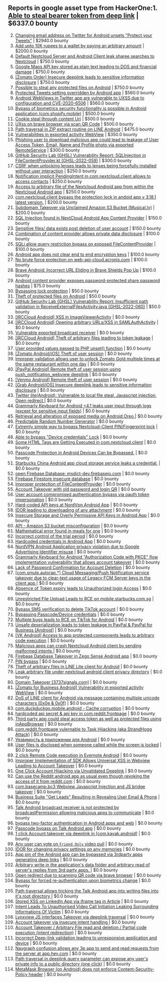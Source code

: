 
## Reports in google asset type from HackerOne:1. [Able to steal bearer token from deep link](https://hackerone.com/reports/1372667) | $6337.0 bounty
2. [Changing email address on Twitter for Android unsets "Protect your Tweets"](https://hackerone.com/reports/472013) | $2940.0 bounty
3. [Add upto 10K rupees to a wallet by paying an arbitrary amount](https://hackerone.com/reports/1408782) | $2000.0 bounty
4. [Default Nextcloud Server and Android Client leak sharee searches to Nextcloud](https://hackerone.com/reports/1167916) | $750.0 bounty
5. [Google  Maps API key stored as plain text leading to DOS and financial damage](https://hackerone.com/reports/1093667) | $750.0 bounty
6. [[Zomato Order] Insecure deeplink leads to sensitive information disclosure](https://hackerone.com/reports/532225) | $750.0 bounty
7. [Possible to steal any protected files on Android](https://hackerone.com/reports/377107) | $750.0 bounty
8. [Protected Tweets setting overridden by Android app](https://hackerone.com/reports/519059) | $560.0 bounty
9. [Android WebViews in Twitter app are vulnerable to UXSS due to configuration and CVE-2020-6506](https://hackerone.com/reports/906433) | $560.0 bounty
10. [Bypass of biometrics security functionality is possible in Android application (com.shopify.mobile)](https://hackerone.com/reports/637194) | $500.0 bounty
11. [Cookie steal through content Uri](https://hackerone.com/reports/876192) | $500.0 bounty
12. [UXss on brave browser via scan QR Code](https://hackerone.com/reports/1884042) | $500.0 bounty
13. [Path traversal in ZIP extract routine on LINE Android](https://hackerone.com/reports/859469) | $475.0 bounty
14. [Vulnerabilities in exported activity WebView](https://hackerone.com/reports/414101) | $350.0 bounty
15. [Phishing user to download malicious app could lead to leakage of User Access Token, Email, Name and Profile photo via exported RemoteService](https://hackerone.com/reports/384257) | $300.0 bounty
16. [GitHub Security Lab (GHSL) Vulnerability Report: SQLInjection in FileContentProvider.kt (GHSL-2022-059)](https://hackerone.com/reports/1650264) | $300.0 bounty
17. [CSRF when unlocking lenses leads to lenses being forcefully installed without user interaction](https://hackerone.com/reports/1085336) | $250.0 bounty
18. [Notification implicit PendingIntent in com.nextcloud.client allows to access contacts](https://hackerone.com/reports/1161401) | $250.0 bounty
19. [Access to arbitrary file of the Nextcloud Android app from within the Nextcloud Android app](https://hackerone.com/reports/1408692) | $250.0 bounty
20. [com.nextcloud.client bypass the protection lock in andoid app v 3.18.1 latest version.](https://hackerone.com/reports/1450368) | $200.0 bounty
21. [Subdomain Takeover via Unclaimed Amazon S3 Bucket (Musical.ly)](https://hackerone.com/reports/1102537) | $200.0 bounty
22. [SQL Injection found in NextCloud Android App Content Provider](https://hackerone.com/reports/291764) | $150.0 bounty
23. [Sensitive files/ data exists  post deletion of user account](https://hackerone.com/reports/1222873) | $150.0 bounty
24. [Combination of content provider allows private data disclosure](https://hackerone.com/reports/534541) | $100.0 bounty
25. [SQLi allow query restriction bypass on exposed FileContentProvider](https://hackerone.com/reports/518669) | $100.0 bounty
26. [Android app does not clear end to end encryption keys](https://hackerone.com/reports/1189168) | $100.0 bounty
27. [No brute force protection on web-api-cloud.acronis.com](https://hackerone.com/reports/972045) | $100.0 bounty
28. [Brave Android: Incorrect URL Eliding in Brave Shields Pop Up](https://hackerone.com/reports/2501378) | $100.0 bounty
29. [Android content provider exposes password-protected share password hashes](https://hackerone.com/reports/242727) | $75.0 bounty
30. [Bypassing lock protection](https://hackerone.com/reports/490946) | $50.0 bounty
31. [Theft of protected files on Android](https://hackerone.com/reports/1454002) | $50.0 bounty
32. [GitHub Security Lab (GHSL) Vulnerability Report: Insufficient path validation in ReceiveExternalFilesActivity.java (GHSL-2022-060)](https://hackerone.com/reports/1650270) | $50.0 bounty
33. [[IRCCloud Android] XSS in ImageViewerActivity](https://hackerone.com/reports/283063) | $0.0 bounty
34. [[IRCCloud Android] Opening arbitrary URLs/XSS in SAMLAuthActivity](https://hackerone.com/reports/283058) | $0.0 bounty
35. [Vulnerable exported broadcast receiver](https://hackerone.com/reports/289000) | $0.0 bounty
36. [[IRCCloud Android] Theft of arbitrary files leading to token leakage](https://hackerone.com/reports/288955) | $0.0 bounty
37. [User provided values passed to PHP unset() function](https://hackerone.com/reports/292500) | $0.0 bounty
38. [[Zomato Android/iOS] Theft of user session](https://hackerone.com/reports/328486) | $0.0 bounty
39. [Improper validation allows user to unlock Zomato Gold multiple times at the same restaurant within one day](https://hackerone.com/reports/486629) | $0.0 bounty
40. [[PayPal Android] Remote theft of user session using push_notification_webview deeplink](https://hackerone.com/reports/424443) | $0.0 bounty
41. [[Venmo Android] Remote theft of user session](https://hackerone.com/reports/401940) | $0.0 bounty
42. [[Grab Android/iOS] Insecure deeplink leads to sensitive information disclosure](https://hackerone.com/reports/401793) | $0.0 bounty
43. [Twitter lite(Android): Vulnerable to local file steal, Javascript injection, Open redirect ](https://hackerone.com/reports/499348) | $0.0 bounty
44. [Grammarly Keyboard for Android <4.1  leaks user input through logs (except for sensitive input fields)](https://hackerone.com/reports/462416) | $0.0 bounty
45. [Retrieval and alteration of exposed media on Android Oreo ](https://hackerone.com/reports/462441) | $0.0 bounty
46. [ Predictable Random Number Generator](https://hackerone.com/reports/504731) | $0.0 bounty
47. [Extremly simple way to bypass Nextcloud-Client PIN/Fingerprint lock](https://hackerone.com/reports/331489) | $0.0 bounty
48. [Able to bypass "Device credentials" Lock](https://hackerone.com/reports/507172) | $0.0 bounty
49. [Some HTML Tags are Getting Executed in com.nextcloud.client](https://hackerone.com/reports/631227) | $0.0 bounty
50. [Passcode Protection in Android Devices Can be Bypassed.](https://hackerone.com/reports/631206) | $0.0 bounty
51. [Starbucks China Android app cloud storage service leaks a credential.](https://hackerone.com/reports/440629) | $0.0 bounty
52. [open Firebase Database: msdict-dev.firebaseio.com](https://hackerone.com/reports/736283) | $0.0 bounty
53. [Firebase Firestore insecure database](https://hackerone.com/reports/731724) | $0.0 bounty
54. [Improper protection of FileContentProvider](https://hackerone.com/reports/331302) | $0.0 bounty
55. [Account Takeover with old password and login QR](https://hackerone.com/reports/764558) | $0.0 bounty
56. [User account compromised authentication bypass via oauth token impersonation](https://hackerone.com/reports/739321) | $0.0 bounty
57. [Hard-coded API keys at NordVpn Android App](https://hackerone.com/reports/792850) | $0.0 bounty
58. [IDOR leading to downloading of any attachment](https://hackerone.com/reports/668439) | $0.0 bounty
59. [Insecure Storage and Overly Permissive  API Keys in Android App](https://hackerone.com/reports/753868) | $0.0 bounty
60. [API - Amazon S3 bucket misconfiguration](https://hackerone.com/reports/764243) | $0.0 bounty
61. [Mathematical error  found in meals for one](https://hackerone.com/reports/819333) | $0.0 bounty
62. [Incorrect control of the trial period](https://hackerone.com/reports/865828) | $0.0 bounty
63. [Hardcoded credentials in Android App](https://hackerone.com/reports/412772) | $0.0 bounty
64. [NordVPN Android Application privacy violation due to Google Advertising Identifier misuse](https://hackerone.com/reports/803941) | $0.0 bounty
65. [Grammarly Keyboard for Android "Authorization Code with PKCE" flow implementation vulnerability that allows account takeover](https://hackerone.com/reports/824931) | $0.0 bounty
66. [Lack of Password Confirmation  for Account Deletion](https://hackerone.com/reports/950471) | $0.0 bounty
67. [[com.smule.autorap.*] Cloud Messaging/Push Notification service takeover due to clear-text usage of Legacy FCM Server keys in the client app ](https://hackerone.com/reports/789370) | $0.0 bounty
68. [Absence of Token expiry leads to Unauthorized login Access](https://hackerone.com/reports/766578) | $0.0 bounty
69. [Unrestricted File Upload Leads to RCE on mobile.starbucks.com.sg](https://hackerone.com/reports/1027822) | $0.0 bounty
70. [Bypass SMS verification to delete TikTok account](https://hackerone.com/reports/964467) | $0.0 bounty
71. [Bypassing Passcode/Device credentials](https://hackerone.com/reports/747726) | $0.0 bounty
72. [Multiple bugs leads to RCE on TikTok for Android](https://hackerone.com/reports/1065500) | $0.0 bounty
73. [Unsafe deserialization leads to token leakage in PayPal & PayPal for Business [Android]](https://hackerone.com/reports/453791) | $0.0 bounty
74. [[VK Android] Access to app protected components leads to arbitrary code execution](https://hackerone.com/reports/1095633) | $0.0 bounty
75. [Malicious apps can crash Nextcloud Android client by sending malformed intents ](https://hackerone.com/reports/859136) | $0.0 bounty
76. [Firebase Database Takeover in Zego Sense Android app](https://hackerone.com/reports/1065134) | $0.0 bounty
77. [PIN bypass](https://hackerone.com/reports/1242212) | $0.0 bounty
78. [Theft of arbitrary files in LINE Lite client for Android](https://hackerone.com/reports/1094702) | $0.0 bounty
79. [Leak arbitrary file under nextcloud android client privacy directory](https://hackerone.com/reports/1142918) | $0.0 bounty
80. [Domain Takeover [3737signals.com]](https://hackerone.com/reports/1253926) | $0.0 bounty
81. [[Zomato for Business Android] Vulnerability in exported activity WebView](https://hackerone.com/reports/537670) | $0.0 bounty
82. [DoS of LINE client for Android via message containing multiple unicode characters (0x0e & 0x0f)](https://hackerone.com/reports/1058383) | $0.0 bounty
83. [com.duckduckgo.mobile.android - Cache corruption](https://hackerone.com/reports/1074613) | $0.0 bounty
84. [hardcoded api secret & api key in com.reddit.frontpage](https://hackerone.com/reports/1241116) | $0.0 bounty
85. [Third party app could steal access token as well as protected files using inAppBrowser](https://hackerone.com/reports/1122177) | $0.0 bounty
86. [com.reddit.frontpage vulernable to Task Hijacking (aka StrandHogg Attack)](https://hackerone.com/reports/1325649) | $0.0 bounty
87. [Уязвимость в приложении для Android](https://hackerone.com/reports/1343528) | $0.0 bounty
88. [User files is disclosed when someone called while the screen is locked](https://hackerone.com/reports/1338781) | $0.0 bounty
89. [2 click Remote Code execution in Evernote Android](https://hackerone.com/reports/1377748) | $0.0 bounty
90. [Improper Implementation of SDK Allows Universal XSS in Webview Leading to Account Takeover](https://hackerone.com/reports/1455987) | $0.0 bounty
91. [One Click Account Hijacking via Unvalidated Deeplink](https://hackerone.com/reports/1500614) | $0.0 bounty
92. [Can use the Reddit android app as usual even though revoking the access of it from reddit.com](https://hackerone.com/reports/1632186) | $0.0 bounty
93. [com.basecamp.bc3 Webview Javascript Injection and JS bridge takeover](https://hackerone.com/reports/1343300) | $0.0 bounty
94. [Business Suite "Get Leads" Resulting in Revealing User Email & Phone](https://hackerone.com/reports/1744194) | $0.0 bounty
95. [Talk Android broadcast receiver is not protected by broadcastPermission allowing malicious apps to communicate](https://hackerone.com/reports/1596459) | $0.0 bounty
96. [bypass two-factor authentication in Android apps and web](https://hackerone.com/reports/1747978) | $0.0 bounty
97. [Passcode bypass on Talk Android app](https://hackerone.com/reports/1784645) | $0.0 bounty
98. [1 click Account takeover via deeplink in [com.kayak.android]](https://hackerone.com/reports/1667998) | $0.0 bounty
99. [Any user can vote on `Friend Only` video pull](https://hackerone.com/reports/1793940) | $0.0 bounty
100. [IDOR for changing privacy settings on any memories](https://hackerone.com/reports/1733627) | $0.0 bounty
101. [App pin of the Android app can be bypassed via 3rdparty apps generating deep links](https://hackerone.com/reports/1825679) | $0.0 bounty
102. [Arbitrary write in the application's data folder and arbitrary read of server's replies from 3rd party apps. ](https://hackerone.com/reports/1710541) | $0.0 bounty
103. [Open redirect due to scanning QR code via brave browser](https://hackerone.com/reports/1946534) | $0.0 bounty
104. [Bypass for forced re-authentication upon biometrics change](https://hackerone.com/reports/1929915) | $0.0 bounty
105. [Path traversal allows tricking the Talk Android app into writing files into it's root directory ](https://hackerone.com/reports/1997029) | $0.0 bounty
106. [Stored XSS on LinkedIn App via iframe tag in Article](https://hackerone.com/reports/2212950) | $0.0 bounty
107. [Intent Leads To Unauthorised Video Call Initiation Leaking Surrounding Informations Of Victim](https://hackerone.com/reports/2139260) | $0.0 bounty
108. [Lynxview JS interfaces Takeover via deeplink traversal](https://hackerone.com/reports/2417516) | $0.0 bounty
109. [Account takeover via insecure intent handling  ](https://hackerone.com/reports/2516732) | $0.0 bounty
110. [Account Takeover / Arbitrary File read and deletion / Partial code execution (intent redirection)](https://hackerone.com/reports/2289836) | $0.0 bounty
111. [Incorrect Deep-link validation leading to unresponsive application and device](https://hackerone.com/reports/1157795) | $0.0 bounty
112. [Navgraph confusion allows any 3p app to send and read requests from the server at app.hey.com](https://hackerone.com/reports/2552879) | $0.0 bounty
113. [Path traversal in deeplink query parameter can expose any user's private info to a public directory (one click)](https://hackerone.com/reports/2553411) | $0.0 bounty
114. [MetaMask Browser (on Android) does not enforce Content-Security-Policy header](https://hackerone.com/reports/1941767) | $0.0 bounty